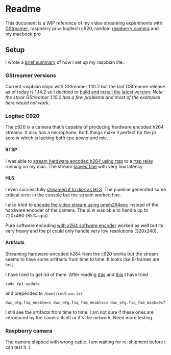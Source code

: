 
# Readme

This document is a WIP reference of my video streaming experiments with [GStreamer](https://gstreamer.freedesktop.org), raspberry pi w, logitech c920, random [raspberry camera](https://www.amazon.it/gp/product/B0748GQ32H/ref=oh_aui_detailpage_o03_s00?ie=UTF8&psc=1) and my macbook pro

## Setup

I wrote a [brief summary](raspberry-setup.md) of how I set up my raspbian lite.

### GStreamer versions

Current raspbian ships with GStreamer 1.10.2 but the last GStreamer release as of today is 1.14.2 so I decided to [build and install the latest version](https://github.com/davibe/docker-gstreamer-raspbian-build). *Note: the stock GStreamer 1.10.2 has a few problems and most of the examples here would not work.*

### Logitec C920

The c920 is a camera that's capable of producing hardware encoded h264 streams. It also has a microphone. Both things make it perfect for the pi zero w which is lacking both cpu power and mic.

#### RTSP

I was able to 
[stream hardware encoded h264 using rtsp](pipelines/producer_c920_h264_aac_rtspclient.sh) 
to a 
[rtsp relay](https://github.com/jayridge/rtsprelay/) 
running on my mac. 
The stream 
[played fine](pipelines/consumer_mac_rtsp.sh) 
with very low latency.

#### HLS

I even successfully
[streamed it to disk as HLS](pipelines/producer_c920_h264_aac_hlssink.sh). 
The pipeline generated some critical error in the console but the stream worked fine.

I also tried to
[encode the video stream using omxh264enc](pipeline/producer_c920_omxh264_aac_hjlssink.sh)
instead of the hardware encoder of the camera. The pi w was able to handle up to 720x480 (85% cpu).

Pure software encoding [with x264 software encoder](pipelines/producer_x264_aac_hlssink)
worked as well but its very heavy and the pi could only handle very low resolutions (320x240).

#### Artifacts

Streaming hardware-encoded h264 from the c920 works but the stream seems to have some artifacts from time to time. It looks like B-frames are lost.

I have tried to get rid of them. After reading 
[this](https://www.raspberrypi.org/forums/viewtopic.php?t=67629) 
and 
[this](https://www.raspberrypi.org/forums/viewtopic.php?f=28&t=70437) 
I have tried 

    sudo rpi-update

and prepended to `/boot/cmdline.txt`

    dwc_otg.fiq_enable=1 dwc_otg.fiq_fsm_enable=1 dwc_otg.fiq_fsm_mask=0x7

I still see the artifacts from time to time. I am not sure if these ones
are introduced by the camera itself or it's the network. Need more testing.

### Raspberry camera

The camera shipped with wrong cable. I am waiting for re-shipment before i can test it :)
